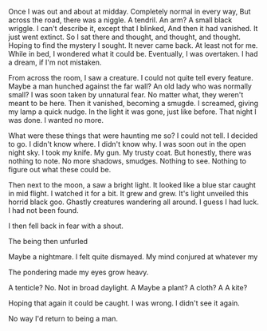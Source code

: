 Once I was out and about at midday.
Completely normal in every way,
But across the road, there was a niggle.
A tendril. An arm? A small black wriggle.
I can't describe it, except that I blinked,
And then it had vanished. It just went extinct.
So I sat there and thought, and thought, and thought.
Hoping to find the mystery I sought.
It never came back. At least not for me.
While in bed, I wondered what it could be.
Eventually, I was overtaken.
I had a dream, if I'm not mistaken.

From across the room, I saw a creature.
I could not quite tell every feature.
Maybe a man hunched against the far wall?
An old lady who was normally small?
I was soon taken by unnatural fear.
No matter what, they weren't meant to be here.
Then it vanished, becoming a smugde.
I screamed, giving my lamp a quick nudge.
In the light it was gone, just like before.
That night I was done. I wanted no more.

What were these things that were haunting me so?
I could not tell. I decided to go.
I didn't know where. I didn't know why.
I was soon out in the open night sky.
I took my knife. My gun. My trusty coat.
But honestly, there was nothing to note.
No more shadows, smudges. Nothing to see.
Nothing to figure out what these could be.

Then next to the moon, a saw a bright light.
It looked like a blue star caught in mid flight.
I watched it for a bit. It grew and grew.
It's light unveiled this horrid black goo.
Ghastly creatures wandering all around.
I guess I had luck. I had not been found.


I then fell back in fear with a shout.


The being then unfurled 


Maybe a nightmare. I felt quite dismayed.
My mind conjured 
at whatever my 

The pondering made my eyes grow heavy.

A tenticle? No. Not in broad daylight.
A
Maybe a plant? A cloth? A  A kite?


Hoping that again it could be caught.
I was wrong. I didn't see it again.




No way I'd return to being a man.
